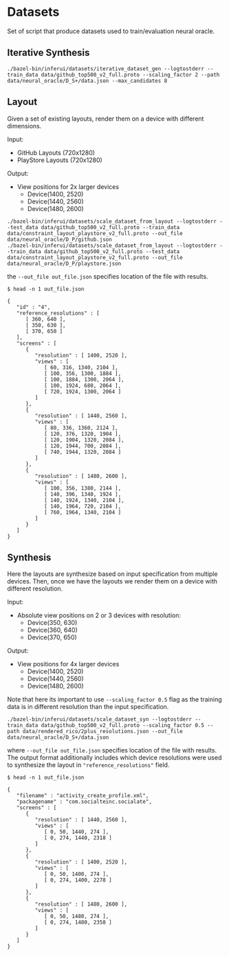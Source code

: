 # Datasets

Set of script that produce datasets used to train/evaluation neural oracle.

## Iterative Synthesis 

```
./bazel-bin/inferui/datasets/iterative_dataset_gen --logtostderr --train_data data/github_top500_v2_full.proto --scaling_factor 2 --path data/neural_oracle/D_S+/data.json --max_candidates 8
```

## Layout

Given a set of existing layouts, render them on a device with different dimensions.

Input:
* GitHub Layouts (720x1280)
* PlayStore Layouts (720x1280)

Output:
* View positions for 2x larger devices
  * Device(1400, 2520)
  * Device(1440, 2560)
  * Device(1480, 2600)

```
./bazel-bin/inferui/datasets/scale_dataset_from_layout --logtostderr --test_data data/github_top500_v2_full.proto --train_data data/constraint_layout_playstore_v2_full.proto --out_file data/neural_oracle/D_P/github.json
./bazel-bin/inferui/datasets/scale_dataset_from_layout --logtostderr --train_data data/github_top500_v2_full.proto --test_data data/constraint_layout_playstore_v2_full.proto --out_file data/neural_oracle/D_P/playstore.json
```

the `--out_file out_file.json` specifies location of the file with results.


```
$ head -n 1 out_file.json

{
   "id" : "4",
   "reference_resolutions" : [
      [ 360, 640 ],
      [ 350, 630 ],
      [ 370, 650 ]
   ],
   "screens" : [
      {
         "resolution" : [ 1400, 2520 ],
         "views" : [
            [ 60, 316, 1340, 2104 ],
            [ 100, 356, 1300, 1884 ],
            [ 100, 1884, 1300, 2064 ],
            [ 100, 1924, 680, 2064 ],
            [ 720, 1924, 1300, 2064 ]
         ]
      },
      {
         "resolution" : [ 1440, 2560 ],
         "views" : [
            [ 80, 336, 1360, 2124 ],
            [ 120, 376, 1320, 1904 ],
            [ 120, 1904, 1320, 2084 ],
            [ 120, 1944, 700, 2084 ],
            [ 740, 1944, 1320, 2084 ]
         ]
      },
      {
         "resolution" : [ 1480, 2600 ],
         "views" : [
            [ 100, 356, 1380, 2144 ],
            [ 140, 396, 1340, 1924 ],
            [ 140, 1924, 1340, 2104 ],
            [ 140, 1964, 720, 2104 ],
            [ 760, 1964, 1340, 2104 ]
         ]
      }
   ]
}

```

## Synthesis

Here the layouts are synthesize based on input specification from multiple devices.
Then, once we have the layouts we render them on a device with different resolution. 

Input:
* Absolute view positions on 2 or 3 devices with resolution:
  * Device(350, 630)
  * Device(360, 640)
  * Device(370, 650)

Output:
* View positions for 4x larger devices
  * Device(1400, 2520)
  * Device(1440, 2560)
  * Device(1480, 2600)

Note that here its important to use `--scaling_factor 0.5` flag as the training data is in different resolution than the input specification.

```
./bazel-bin/inferui/datasets/scale_dataset_syn --logtostderr --train_data data/github_top500_v2_full.proto --scaling_factor 0.5 --path data/rendered_rico/2plus_resolutions.json --out_file data/neural_oracle/D_S+/data.json
```

where `--out_file out_file.json` specifies location of the file with results.
The output format additionally includes which device resolutions were used to synthesize the layout in `"reference_resolutions"` field.

```
$ head -n 1 out_file.json

{
   "filename" : "activity_create_profile.xml",
   "packagename" : "com.socialteinc.socialate",
   "screens" : [
      {
         "resolution" : [ 1440, 2560 ],
         "views" : [
            [ 0, 50, 1440, 274 ],
            [ 0, 274, 1440, 2318 ]
         ]
      },
      {
         "resolution" : [ 1400, 2520 ],
         "views" : [
            [ 0, 50, 1400, 274 ],
            [ 0, 274, 1400, 2278 ]
         ]
      },
      {
         "resolution" : [ 1480, 2600 ],
         "views" : [
            [ 0, 50, 1480, 274 ],
            [ 0, 274, 1480, 2358 ]
         ]
      }
   ]
}
```
